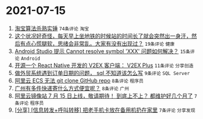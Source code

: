 # 2021-07-15

1. [淘宝算法杀熟实锤](https://www.v2ex.com/t/789616) `74条评论` `淘宝`
1. [这个状况好奇怪，每天早上坐地铁的时候站的时间长了就会突然出一身汗，然后有点心慌腿软，思绪会非常乱。大家有没有出现过？](https://www.v2ex.com/t/789608) `19条评论` `健康`
1. [Android Studio 提示 Cannot resolve symbol 'XXX' 问题如何解决？](https://www.v2ex.com/t/789610) `15条评论` `Android`
1. [开源一个 React Native 开发的 V2EX 客户端： V2EX Plus](https://www.v2ex.com/t/789615) `11条评论` `分享创造`
1. [做外贸系统遇到订单日期的问题， sql 不知道该怎么写](https://www.v2ex.com/t/789614) `9条评论` `SQL Server`
1. [阿里云 ECS 无法 git clone GitHub repo](https://www.v2ex.com/t/789604) `8条评论` `程序员`
1. [广州有多件快递寄什么方式便宜呢？](https://www.v2ex.com/t/789601) `8条评论` `广州`
1. [阿里云镜像站 7 月 15 日上线，敬请期待！ 到底上不上？ 都维护好几个月了](https://www.v2ex.com/t/789632) `7条评论` `程序员`
1. [[分享] [信息转发+呼叫转移] 把老手机卡放在备用机扔在家里](https://www.v2ex.com/t/789628) `7条评论` `分享发现`
